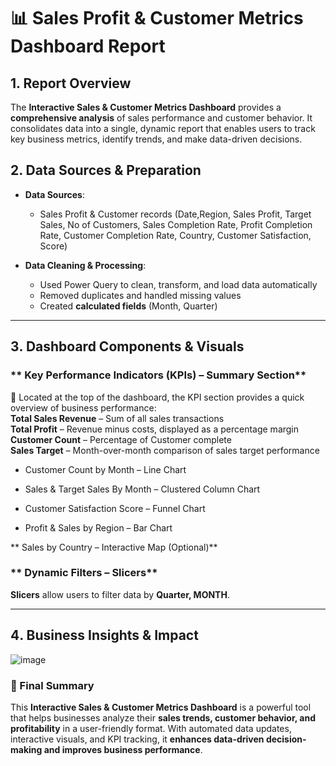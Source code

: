 
# **📊 Sales Profit & Customer Metrics Dashboard Report**  

## **1️. Report Overview**  
The **Interactive Sales & Customer Metrics Dashboard** provides a **comprehensive analysis** of sales performance and customer behavior. It consolidates data into a single, dynamic report that enables users to track key business metrics, identify trends, and make data-driven decisions.  

## **2️. Data Sources & Preparation**  
- **Data Sources**:  
  - Sales Profit & Customer records (Date,Region,	Sales	Profit,	Target Sales,	No of Customers,	Sales Completion Rate,	Profit Completion Rate,	Customer Completion Rate,	Country,	Customer Satisfaction,	Score)  

- **Data Cleaning & Processing**:
  - Used Power Query to clean, transform, and load data automatically
  - Removed duplicates and handled missing values
  - Created **calculated fields** (Month, Quarter)  

---

## **3️. Dashboard Components & Visuals**  

### ** Key Performance Indicators (KPIs) – Summary Section**  
📌 Located at the top of the dashboard, the KPI section provides a quick overview of business performance:  
**Total Sales Revenue** – Sum of all sales transactions  
**Total Profit** – Revenue minus costs, displayed as a percentage margin  
**Customer Count** – Percentage of Customer complete  
**Sales Target** – Month-over-month comparison of sales target performance  

- Customer Count by Month – Line Chart
 

- Sales & Target Sales By Month – Clustered Column Chart

- Customer Satisfaction Score – Funnel Chart

- Profit & Sales by Region – Bar Chart 



 ** Sales by Country – Interactive Map (Optional)**  

### ** Dynamic Filters – Slicers**  
 **Slicers** allow users to filter data by **Quarter, MONTH**.  

---

## **4️. Business Insights & Impact**  

![image](https://github.com/user-attachments/assets/490539b7-2bcc-48cc-aefa-522b564a6a6a)






### **📌 Final Summary**  
This **Interactive Sales & Customer Metrics Dashboard** is a powerful tool that helps businesses analyze their **sales trends, customer behavior, and profitability** in a user-friendly format. With automated data updates, interactive visuals, and KPI tracking, it **enhances data-driven decision-making and improves business performance**.  

